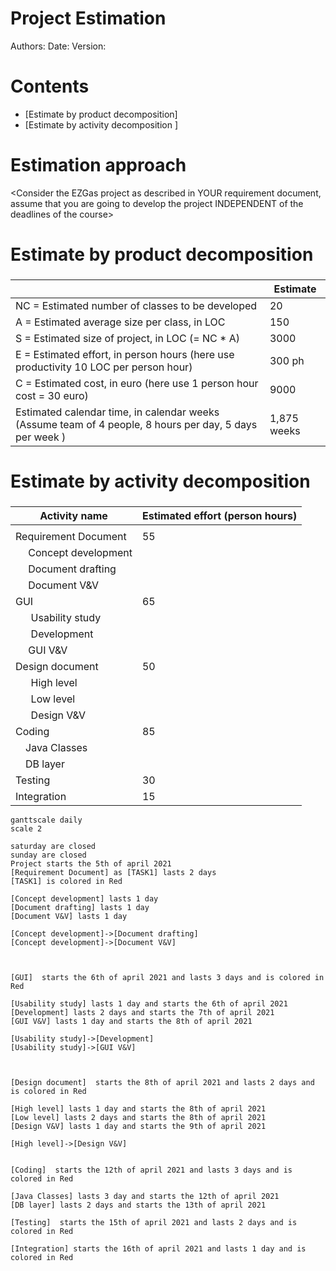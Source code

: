 
# Project Estimation  
Authors:
Date:
Version:
# Contents
- [Estimate by product decomposition]
- [Estimate by activity decomposition ]
# Estimation approach
<Consider the EZGas  project as described in YOUR requirement document, assume that you are going to develop the project INDEPENDENT of the deadlines of the course>
# Estimate by product decomposition
### 
|             | Estimate                        |             
| ----------- | ------------------------------- |  
| NC =  Estimated number of classes to be developed   |            20                |             
|  A = Estimated average size per class, in LOC       |           150                 | 
| S = Estimated size of project, in LOC (= NC * A) | 3000 |
| E = Estimated effort, in person hours (here use productivity 10 LOC per person hour)  |             300 ph  |   
| C = Estimated cost, in euro (here use 1 person hour cost = 30 euro) | 9000 | 
| Estimated calendar time, in calendar weeks (Assume team of 4 people, 8 hours per day, 5 days per week ) |           1,875 weeks         |               
# Estimate by activity decomposition
### 
|         Activity name    | Estimated effort (person hours)   |             
| ----------- | ------------------------------- | 
|  | |
| Requirement Document | 55 |
| &ensp;&ensp;  Concept development ||
| &ensp;&ensp;  Document drafting ||
| &ensp;&ensp;  Document V&V ||
| GUI | 65 |
| &ensp; &ensp;  Usability study||
| &ensp; &ensp;  Development ||
| &ensp;&ensp;  GUI V&V ||
|Design document| 50 |
| &ensp; &ensp;  High level||
| &ensp; &ensp; Low level||
| &ensp; &ensp;  Design V&V ||
|Coding| 85 |
|&ensp;&ensp;Java Classes||
|&ensp;&ensp;DB layer||
|Testing| 30 |
|Integration|  15 |

```plantuml
ganttscale daily
scale 2

saturday are closed
sunday are closed
Project starts the 5th of april 2021
[Requirement Document] as [TASK1] lasts 2 days
[TASK1] is colored in Red

[Concept development] lasts 1 day
[Document drafting] lasts 1 day
[Document V&V] lasts 1 day

[Concept development]->[Document drafting] 
[Concept development]->[Document V&V] 



[GUI]  starts the 6th of april 2021 and lasts 3 days and is colored in Red

[Usability study] lasts 1 day and starts the 6th of april 2021
[Development] lasts 2 days and starts the 7th of april 2021
[GUI V&V] lasts 1 day and starts the 8th of april 2021

[Usability study]->[Development] 
[Usability study]->[GUI V&V] 



[Design document]  starts the 8th of april 2021 and lasts 2 days and is colored in Red

[High level] lasts 1 day and starts the 8th of april 2021
[Low level] lasts 2 days and starts the 8th of april 2021
[Design V&V] lasts 1 day and starts the 9th of april 2021

[High level]->[Design V&V]


[Coding]  starts the 12th of april 2021 and lasts 3 days and is colored in Red

[Java Classes] lasts 3 day and starts the 12th of april 2021
[DB layer] lasts 2 days and starts the 13th of april 2021

[Testing]  starts the 15th of april 2021 and lasts 2 days and is colored in Red

[Integration] starts the 16th of april 2021 and lasts 1 day and is colored in Red 



```
